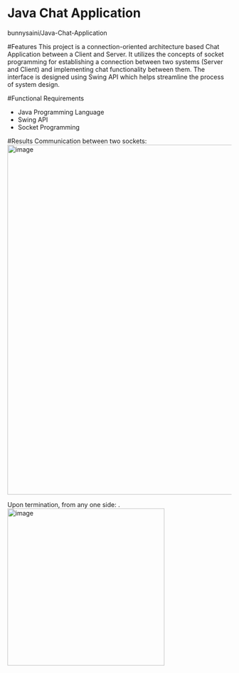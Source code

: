 # Java Chat Application
bunnysaini/Java-Chat-Application

#Features
This project is a connection-oriented architecture based Chat Application between a Client and Server. It utilizes the concepts of socket programming for establishing a connection between two systems (Server and Client) and implementing chat functionality between them. The interface is designed using Swing API which helps streamline the process of system design. 

#Functional Requirements
- Java Programming Language
- Swing API
- Socket Programming

#Results
Communication between two sockets:
<img width="786" alt="image" src="https://user-images.githubusercontent.com/83510385/188265908-7feae64c-b8e8-4cc4-859d-adc758d9d73e.png">

Upon termination, from any one side:                                                   .
<img width="353" alt="image" src="https://user-images.githubusercontent.com/83510385/188265916-c52fdc8f-ee5a-45eb-bd0c-989a0af4b380.png">
